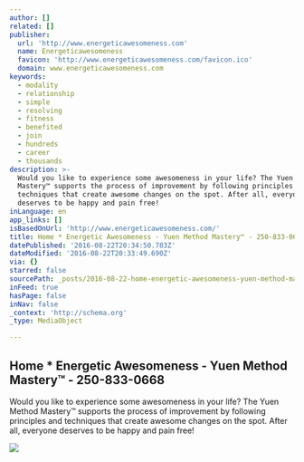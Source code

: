 ```yaml
---
author: []
related: []
publisher:
  url: 'http://www.energeticawesomeness.com'
  name: Energeticawesomeness
  favicon: 'http://www.energeticawesomeness.com/favicon.ico'
  domain: www.energeticawesomeness.com
keywords:
  - modality
  - relationship
  - simple
  - resolving
  - fitness
  - benefited
  - join
  - hundreds
  - career
  - thousands
description: >-
  Would you like to experience some awesomeness in your life? The Yuen Method
  Mastery™ supports the process of improvement by following principles and
  techniques that create awesome changes on the spot. After all, everyone
  deserves to be happy and pain free!
inLanguage: en
app_links: []
isBasedOnUrl: 'http://www.energeticawesomeness.com/'
title: Home * Energetic Awesomeness - Yuen Method Mastery™ - 250-833-0668
datePublished: '2016-08-22T20:34:50.783Z'
dateModified: '2016-08-22T20:33:49.690Z'
via: {}
starred: false
sourcePath: _posts/2016-08-22-home-energetic-awesomeness-yuen-method-masterytm-250-83.md
inFeed: true
hasPage: false
inNav: false
_context: 'http://schema.org'
_type: MediaObject

---
```

<article style=""><h1>Home * Energetic Awesomeness - Yuen Method Mastery™ - 250-833-0668</h1><p>Would you like to experience some awesomeness in your life? The Yuen Method Mastery™ supports the process of improvement by following principles and techniques that create awesome changes on the spot. After all, everyone deserves to be happy and pain free!</p><img src="http://www.energeticawesomeness.com/_img/pics3-03.png" /></article>